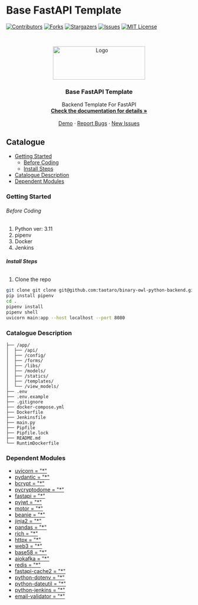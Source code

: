 # Base FastAPI Template

<!-- PROJECT SHIELDS -->

[![Contributors][contributors-shield]][contributors-url]
[![Forks][forks-shield]][forks-url]
[![Stargazers][stars-shield]][stars-url]
[![Issues][issues-shield]][issues-url]
[![MIT License][license-shield]][license-url]

<p align="center">
<!-- PROJECT LOGO -->
<br />

<p align="center">
  <a href="https://github.com/felix-liuyj/base-fastapi-template">
    <img src="https://fastapi.tiangolo.com/img/logo-margin/logo-teal.png" alt="Logo" width="250" height="90">
  </a>

<h3 align="center">Base FastAPI Template</h3>
  <p align="center">
    Backend Template For FastAPI
    <br />
    <a href="https://github.com/felix-liuyj/base-fastapi-template"><strong>Check the documentation for details »</strong></a>
    <br />
    <br />
    <a href="https://github.com/felix-liuyj/base-fastapi-template">Demo</a>
    ·
    <a href="https://github.com/felix-liuyj/base-fastapi-template/issues">Report Bugs</a>
    ·
    <a href="https://github.com/felix-liuyj/base-fastapi-template/issues">New Issues</a>
  </p>
</p>

## Catalogue

- [Getting Started](#getting-started)
    - [Before Coding](#before-coding)
    - [Install Steps](#install-steps)
- [Catalogue Description](#catalogue-description)
- [Dependent Modules](#dependent-modules)

### Getting Started

###### Before Coding

1. Python ver: 3.11
2. pipenv
3. Docker
4. Jenkins

###### **Install Steps**

1. Clone the repo

```sh
git clone git clone git@github.com:taotaro/binary-owl-python-backend.git
pip install pipenv
cd .
pipenv install
pipenv shell
uvicorn main:app --host localhost --port 8080
```

### Catalogue Description

```
├── /app/
│  ├── /api/
│  ├── /config/
│  ├── /forms/
│  ├── /libs/
│  ├── /models/
│  ├── /statics/
│  ├── /templates/
│  └── /view_models/
├── .env
├── .env.example
├── .gitignore
├── docker-compose.yml
├── Dockerfile
├── Jenkinsfile
├── main.py
├── Pipfile
├── Pipfile.lock
├── README.md
└── RuntimDockerfile

```

### Dependent Modules

- [uvicorn = "*"](https://pypi.org/project/uvicorn)
- [pydantic = "*"](https://pypi.org/project/pydantic)
- [bcrypt = "*"](https://pypi.org/project/bcrypt)
- [pycryptodome = "*"](https://pypi.org/project/pycryptodome)
- [fastapi = "*"](https://pypi.org/project/fastapi)
- [pyjwt = "*"](https://pypi.org/project/pyjwt)
- [motor = "*"](https://pypi.org/project/motor)
- [beanie = "*"](https://pypi.org/project/beanie)
- [jinja2 = "*"](https://pypi.org/project/jinja2)
- [pandas = "*"](https://pypi.org/project/pandas)
- [rich = "*"](https://pypi.org/project/rich)
- [httpx = "*"](https://pypi.org/project/httpx)
- [web3 = "*"](https://pypi.org/project/web3)
- [base58 = "*"](https://pypi.org/project/base58)
- [aiokafka = "*"](https://pypi.org/project/aiokafka)
- [redis = "*"](https://pypi.org/project/redis)
- [fastapi-cache2 = "*"](https://pypi.org/project/fastapi-cache2)
- [python-dotenv = "*"](https://pypi.org/project/python-dotenv)
- [python-dateutil = "*"](https://pypi.org/project/python-dateutil)
- [python-jenkins = "*"](https://pypi.org/project/python-jenkins)
- [email-validator = "*"](https://pypi.org/project/email-validator)

<!-- links -->

[contributors-shield]: https://img.shields.io/github/contributors/shaojintian/Best_README_template.svg?style=flat-square

[contributors-url]: https://github.com/shaojintian/Best_README_template/graphs/contributors

[forks-shield]: https://img.shields.io/github/forks/shaojintian/Best_README_template.svg?style=flat-square

[forks-url]: https://github.com/shaojintian/Best_README_template/network/members

[stars-shield]: https://img.shields.io/github/stars/shaojintian/Best_README_template.svg?style=flat-square

[stars-url]: https://github.com/shaojintian/Best_README_template/stargazers

[issues-shield]: https://img.shields.io/github/issues/shaojintian/Best_README_template.svg?style=flat-square

[issues-url]: https://img.shields.io/github/issues/shaojintian/Best_README_template.svg

[license-shield]: https://img.shields.io/github/license/shaojintian/Best_README_template.svg?style=flat-square

[license-url]: https://github.com/shaojintian/Best_README_template/blob/master/LICENSE.txt